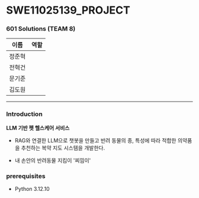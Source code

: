 # SWE11025139_PROJECT

### 601 Solutions (TEAM 8)


| **이름** | **역할** |
|:---:|:---:|
| 정준혁 |  |
| 전혁건 |  |
| 문기준 |  |
| 김도원 |  |

---

### Introduction

**LLM 기반 펫 헬스케어 서비스**


- RAG와 연결한 LLM으로 챗봇을 만들고 반려 동물의 종, 특성에 따라 적합한 의약품을 추천하는 복약 지도 시스템을 개발한다.

- 내 손안의 반려동물 지킴이 '찌낌이'

### prerequisites

- Python 3.12.10